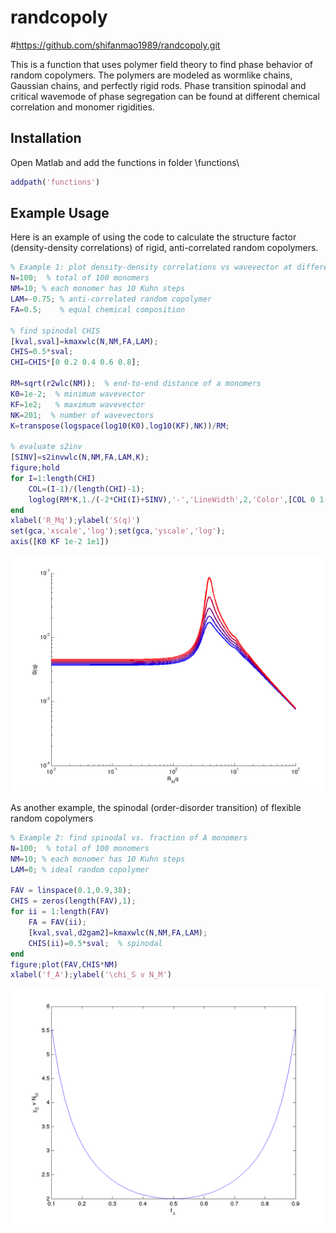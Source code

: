 randcopoly
=======================================

#<https://github.com/shifanmao1989/randcopoly.git>

This is a function that uses polymer field theory to find phase behavior of random copolymers. The polymers are modeled as wormlike chains, Gaussian chains, and perfectly rigid rods. Phase transition spinodal and critical wavemode of phase segregation can be found at different chemical correlation and monomer rigidities.

Installation
--------------
Open Matlab and add the functions in folder \functions\
``` matlab
addpath('functions')
```

Example Usage
--------------
Here is an example of using the code to calculate the structure factor (density-density correlations) of rigid, anti-correlated random copolymers.

``` matlab
% Example 1: plot density-density correlations vs wavevector at different CHI
N=100;  % total of 100 monomers
NM=10; % each monomer has 10 Kuhn steps
LAM=-0.75; % anti-correlated random copolymer
FA=0.5;    % equal chemical composition

% find spinodal CHIS
[kval,sval]=kmaxwlc(N,NM,FA,LAM);
CHIS=0.5*sval;
CHI=CHIS*[0 0.2 0.4 0.6 0.8];

RM=sqrt(r2wlc(NM));  % end-to-end distance of a monomers
K0=1e-2;  % minimum wavevector
KF=1e2;   % maximum wavevector
NK=201;  % number of wavevectors
K=transpose(logspace(log10(K0),log10(KF),NK))/RM;

% evaluate s2inv
[SINV]=s2invwlc(N,NM,FA,LAM,K);
figure;hold
for I=1:length(CHI)
    COL=(I-1)/(length(CHI)-1);
    loglog(RM*K,1./(-2*CHI(I)+SINV),'-','LineWidth',2,'Color',[COL 0 1-COL])
end
xlabel('R_Mq');ylabel('S(q)')
set(gca,'xscale','log');set(gca,'yscale','log');
axis([K0 KF 1e-2 1e1])
```
![](example_figures/example1.png)

As another example, the spinodal (order-disorder transition) of flexible random copolymers

``` matlab
% Example 2: find spinodal vs. fraction of A monomers
N=100;  % total of 100 monomers
NM=10; % each monomer has 10 Kuhn steps
LAM=0; % ideal random copolymer

FAV = linspace(0.1,0.9,38);
CHIS = zeros(length(FAV),1);
for ii = 1:length(FAV)
    FA = FAV(ii);
    [kval,sval,d2gam2]=kmaxwlc(N,NM,FA,LAM);
    CHIS(ii)=0.5*sval;  % spinodal
end
figure;plot(FAV,CHIS*NM)
xlabel('f_A');ylabel('\chi_S v N_M')
```
![](example_figures/example2.png)